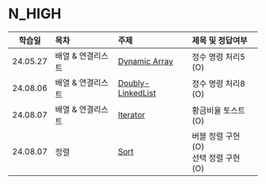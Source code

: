 # N_HIGH

|  학습일  | 목차              | 주제                                                           | 제목 및 정답여부                             |
| :------: | :---------------- | :------------------------------------------------------------- | :------------------------------------------- |
| 24.05.27 | 배열 & 연결리스트 | [Dynamic Array](./배열,%20연결리스트/Dynamic%20Array.js)       | 정수 명령 처리5 (O)                          |
| 24.08.06 | 배열 & 연결리스트 | [Doubly-LinkedList](./배열,%20연결리스트/Doubly-LinkedList.js) | 정수 명령 처리8 (O)                          |
| 24.08.07 | 배열 & 연결리스트 | [Iterator](./배열,%20연결리스트/Iterator.js)                   | 황금비율 토스트 (O)                          |
| 24.08.07 | 정렬              | [Sort](./정렬/sort.js)                                         | 버블 정렬 구현 (O)<br>선택 정렬 구현 (O)<br> |
